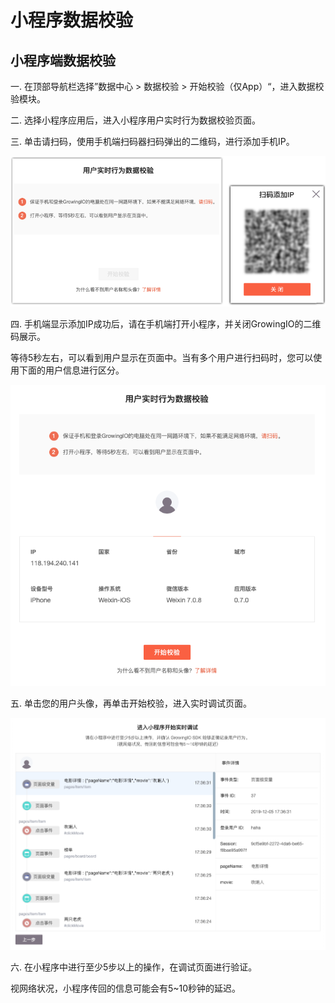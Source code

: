 # 小程序数据校验

## 小程序端数据校验

一. 在顶部导航栏选择”数据中心 > 数据校验 > 开始校验（仅App）“，进入数据校验模块。

二. 选择小程序应用后，进入小程序用户实时行为数据校验页面。

三. 单击请扫码，使用手机端扫码器扫码弹出的二维码，进行添加手机IP。

![](<../../../.gitbook/assets/image (174).png>)

四. 手机端显示添加IP成功后，请在手机端打开小程序，并关闭GrowingIO的二维码展示。

等待5秒左右，可以看到用户显示在页面中。当有多个用户进行扫码时，您可以使用下面的用户信息进行区分。

![](<../../../.gitbook/assets/image (175).png>)

五. 单击您的用户头像，再单击开始校验，进入实时调试页面。

![](<../../../.gitbook/assets/image (173) (1) (1) (1).png>)

六. 在小程序中进行至少5步以上的操作，在调试页面进行验证。

视网络状况，小程序传回的信息可能会有5\~10秒钟的延迟。
